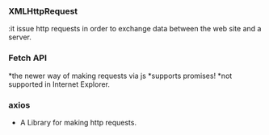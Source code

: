 ### XMLHttpRequest
:it issue http requests in order to exchange data between the web site and a server.


### Fetch API
*the newer way of making requests via js
*supports promises!
*not supported in Internet Explorer.

### axios
* A Library for making http requests.